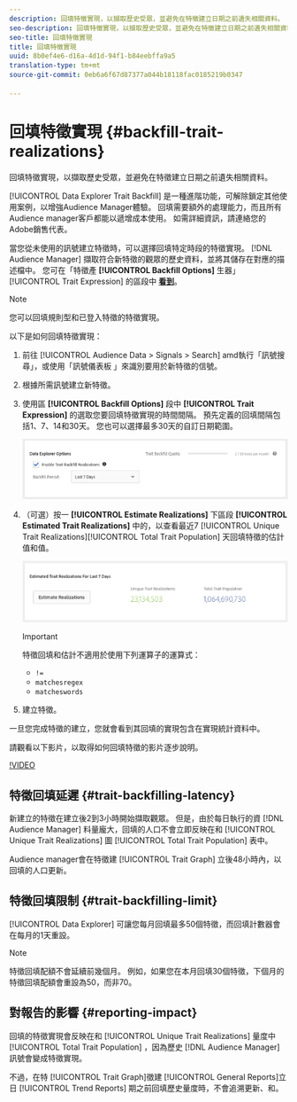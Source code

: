 ```yaml
---
description: 回填特徵實現，以擷取歷史受眾，並避免在特徵建立日期之前遺失相關資料。
seo-description: 回填特徵實現，以擷取歷史受眾，並避免在特徵建立日期之前遺失相關資料。
seo-title: 回填特徵實現
title: 回填特徵實現
uuid: 8b0ef4e6-d16a-4d1d-94f1-b84eebffa9a5
translation-type: tm+mt
source-git-commit: 0eb6a6f67d87377a044b18118fac0185219b0347

---
```



# 回填特徵實現 {#backfill-trait-realizations}

回填特徵實現，以擷取歷史受眾，並避免在特徵建立日期之前遺失相關資料。

[!UICONTROL Data Explorer Trait Backfill] 是一種進階功能，可解除鎖定其他使用案例，以增強Audience Manager體驗。 回填需要額外的處理能力，而且所有Audience manager客戶都能以遞增成本使用。 如需詳細資訊，請連絡您的Adobe銷售代表。

當您從未使用的訊號建立特徵時，可以選擇回填特定時段的特徵實現。 [!DNL Audience Manager] 擷取符合新特徵的觀眾的歷史資料，並將其儲存在對應的描述檔中。 您可在「特徵產 **[!UICONTROL Backfill Options]** 生器」 [!UICONTROL Trait Expression] 的區段中 **[看到](../../features/traits/about-trait-builder.md)**。

>[!NOTE]
>
>您可以回填規則型和已登入特徵的特徵實現。

以下是如何回填特徵實現：

1. 前往 [!UICONTROL Audience Data > Signals > Search] amd執行「訊號搜尋」，或使用「訊號儀表板 [](../../features/data-explorer/data-explorer-signals-dashboard.md) 」來識別要用於新特徵的信號。
1. 根據所需訊號建立新特徵。
1. 使用區 **[!UICONTROL Backfill Options]** 段中 **[!UICONTROL Trait Expression]** 的選取您要回填特徵實現的時間間隔。 預先定義的回填間隔包括1、7、14和30天。 您也可以選擇最多30天的自訂日期範圍。

   ![特徵回填](assets/signals-trait-backfill.png)

1. （可選）按一 **[!UICONTROL Estimate Realizations]** 下區段 **[!UICONTROL Estimated Trait Realizations]** 中的，以查看最近7 [!UICONTROL Unique Trait Realizations][!UICONTROL Total Trait Population] 天回填特徵的估計值和值。

   ![估計特徵實現](assets/estimate-trait-realizations.png)

   >[!IMPORTANT]
   >
   >特徵回填和估計不適用於使用下列運算子的運算式：
   >    * `!=`
   >    * `matchesregex`
   >    * `matcheswords`

1. 建立特徵。

一旦您完成特徵的建立，您就會看到其回填的實現包含在實現統計資料中。

請觀看以下影片，以取得如何回填特徵的影片逐步說明。

[!VIDEO](https://video.tv.adobe.com/v/25169/?captions=chi_hant)

## 特徵回填延遲 {#trait-backfilling-latency}

新建立的特徵在建立後2到3小時開始擷取觀眾。 但是，由於每日執行的資 [!DNL Audience Manager] 料量龐大，回填的人口不會立即反映在和 [!UICONTROL Unique Trait Realizations] 圖 [!UICONTROL Total Trait Population] 表中。

Audience manager會在特徵建 [!UICONTROL Trait Graph] 立後48小時內，以回填的人口更新。

## 特徵回填限制 {#trait-backfilling-limit}

[!UICONTROL Data Explorer] 可讓您每月回填最多50個特徵，而回填計數器會在每月的1天重設。

>[!NOTE]
>
>特徵回填配額不會延續前幾個月。 例如，如果您在本月回填30個特徵，下個月的特徵回填配額會重設為50，而非70。

## 對報告的影響 {#reporting-impact}

回填的特徵實現會反映在和 [!UICONTROL Unique Trait Realizations] 量度中 [!UICONTROL Total Trait Population] ，因為歷史 [!DNL Audience Manager] 訊號會變成特徵實現。

不過，在特 [!UICONTROL Trait Graph]徵建 [!UICONTROL General Reports]立日 [!UICONTROL Trend Reports] 期之前回填歷史量度時，不會追溯更新、和。